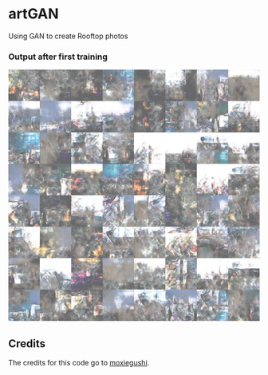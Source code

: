 # artGAN
Using GAN to create Rooftop photos

### Output after first training
![](https://github.com/youonf/artGAN/blob/master/newRoofTopping/epoch4950.jpg)


## Credits
The credits for this code go to [moxiegushi](https://github.com/moxiegushi/pokeGAN).